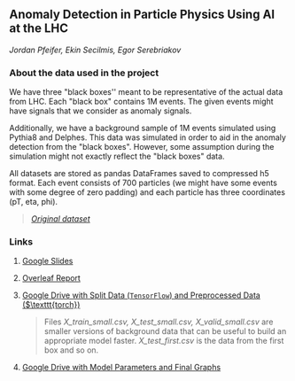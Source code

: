 ## Anomaly Detection in Particle Physics Using AI at the LHC


*Jordan Pfeifer, Ekin Secilmis, Egor Serebriakov*

### About the data used in the project

We have three "black boxes'' meant to be representative of the actual data from LHC. Each "black box" contains 1M events. The given events might have signals that we consider as anomaly signals.

Additionally, we have a background sample of 1M events simulated using Pythia8 and Delphes. This data was simulated in order to aid in the anomaly detection from the "black boxes". However, some assumption during the simulation might not exactly reflect the "black boxes" data.

All datasets are stored as pandas DataFrames saved to compressed h5 format. Each event consists of 700 particles (we might have some events with some degree of zero padding) and each particle has three coordinates (pT, eta, phi).

> [*Original dataset*](https://paperswithcode.com/dataset/lhc-olympics-2020)

### Links

1. [Google Slides](https://docs.google.com/presentation/d/1tQCU03cHe44oVzg05qOPGl-vTHJSb7w3zzfLtAVs7Js/edit?usp=sharing)

1. [Overleaf Report](https://www.overleaf.com/7219896992pncptqkkxrfz#d5daf8)

1. [Google Drive with Split Data ($\texttt{TensorFlow}$) and Preprocessed Data ($\texttt{torch})](https://drive.google.com/drive/folders/1MGpipM4VPwxlxCE4IA5QRMixz0L2cg88?usp=sharing)

   > Files *X_train_small.csv, X_test_small.csv, X_valid_small.csv* are smaller versions of background data that can be useful to build an appropriate model faster. *X_test_first.csv* is the data from the first box and so on.

1. [Google Drive with Model Parameters and Final Graphs](https://drive.google.com/drive/folders/1yE34yUAKLIokuPGRGah8HkCiBszSFL0y?usp=sharing)
